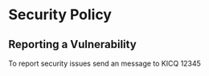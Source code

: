 # Security Policy

## Reporting a Vulnerability

To report security issues send an message to KICQ 12345

